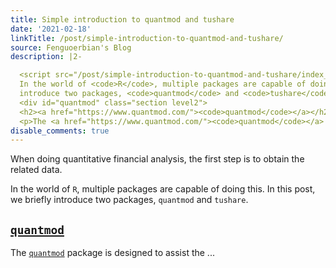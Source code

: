```yaml
---
title: Simple introduction to quantmod and tushare
date: '2021-02-18'
linkTitle: /post/simple-introduction-to-quantmod-and-tushare/
source: Fenguoerbian's Blog
description: |2-

  <script src="/post/simple-introduction-to-quantmod-and-tushare/index_files/header-attrs/header-attrs.js"></script> <p>When doing quantitative financial analysis, the first step is to obtain the related data.
  In the world of <code>R</code>, multiple packages are capable of doing this. In this post, we briefly
  introduce two packages, <code>quantmod</code> and <code>tushare</code>.</p>
  <div id="quantmod" class="section level2">
  <h2><a href="https://www.quantmod.com/"><code>quantmod</code></a></h2>
  <p>The <a href="https://www.quantmod.com/"><code>quantmod</code></a> package is designed to assist the ...
disable_comments: true
---
```


<script src="/post/simple-introduction-to-quantmod-and-tushare/index_files/header-attrs/header-attrs.js"></script> <p>When doing quantitative financial analysis, the first step is to obtain the related data.
In the world of <code>R</code>, multiple packages are capable of doing this. In this post, we briefly
introduce two packages, <code>quantmod</code> and <code>tushare</code>.</p>
<div id="quantmod" class="section level2">
<h2><a href="https://www.quantmod.com/"><code>quantmod</code></a></h2>
<p>The <a href="https://www.quantmod.com/"><code>quantmod</code></a> package is designed to assist the ...